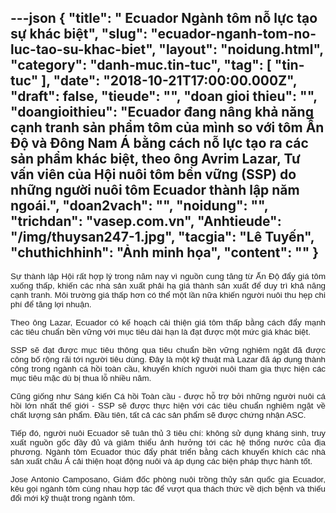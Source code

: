 ---json
{
    "title": " Ecuador Ngành tôm nỗ lực tạo sự khác biệt",
    "slug": "ecuador-nganh-tom-no-luc-tao-su-khac-biet",
    "layout": "noidung.html",
    "category": "danh-muc.tin-tuc",
    "tag": [
        "tin-tuc"
    ],
    "date": "2018-10-21T17:00:00.000Z",
    "draft": false,
    "tieude": "",
    "doan gioi thieu": "",
    "doangioithieu": "Ecuador đang nâng khả năng cạnh tranh sản phẩm tôm của mình so với tôm Ấn Độ và Đông Nam Á bằng cách nỗ lực tạo ra các sản phẩm khác biệt, theo ông Avrim Lazar, Tư vấn viên của Hội nuôi tôm bền vững (SSP) do những người nuôi tôm Ecuador thành lập năm ngoái.",
    "doan2vach": "",
    "noidung": "",
    "trichdan": "vasep.com.vn",
    "Anhtieude": "/img/thuysan247-1.jpg",
    "tacgia": "Lê Tuyến",
    "chuthichhinh": "Ảnh minh họa",
    "__content__": ""
}
---
<p style="margin-left:0in; margin-right:0in; text-align:justify"><span style="font-size:13px"><span style="color:#1b1b1b"><span style="font-family:Arial"><span style="background-color:#ffffff"><span style="font-size:10pt">Sự th&agrave;nh lập Hội rất hợp l&yacute; trong năm nay v&igrave; nguồn cung tăng từ Ấn Độ đẩy gi&aacute; t&ocirc;m xuống thấp, khiến c&aacute;c nh&agrave; sản xuất phải hạ gi&aacute; th&agrave;nh sản xuất để duy tr&igrave; khả năng cạnh tranh. M&ocirc;i trường gi&aacute; thấp hơn c&oacute; thể một lần nữa khiến người nu&ocirc;i thu hẹp chi ph&iacute; để tăng lợi nhuận.</span></span></span></span></span></p>

<p style="margin-left:0in; margin-right:0in; text-align:justify"><span style="font-size:13px"><span style="color:#1b1b1b"><span style="font-family:Arial"><span style="background-color:#ffffff"><span style="font-size:10pt">Theo &ocirc;ng Lazar, Ecuador c&oacute; kế hoạch cải thiện gi&aacute; t&ocirc;m thấp bằng c&aacute;ch đẩy mạnh c&aacute;c ti&ecirc;u chuẩn bền vững với mục ti&ecirc;u d&agrave;i hạn l&agrave; đạt được một mức gi&aacute; kh&aacute;c biệt.</span></span></span></span></span></p>

<p style="margin-left:0in; margin-right:0in; text-align:justify"><span style="font-size:13px"><span style="color:#1b1b1b"><span style="font-family:Arial"><span style="background-color:#ffffff"><span style="font-size:10pt">SSP sẽ đạt được mục ti&ecirc;u th&ocirc;ng qua ti&ecirc;u chuẩn bền vững nghi&ecirc;m ngặt đ&atilde; được c&ocirc;ng bố rộng r&atilde;i tới người ti&ecirc;u d&ugrave;ng. Đ&acirc;y l&agrave; một kỹ thuật m&agrave; Lazar đ&atilde; &aacute;p dụng th&agrave;nh c&ocirc;ng trong ng&agrave;nh c&aacute; hồi to&agrave;n cầu, khuyến kh&iacute;ch người nu&ocirc;i tham gia thực hiện c&aacute;c mục ti&ecirc;u mặc d&ugrave; bị thua lỗ nhiều năm.</span></span></span></span></span></p>

<p style="margin-left:0in; margin-right:0in; text-align:justify"><span style="font-size:13px"><span style="color:#1b1b1b"><span style="font-family:Arial"><span style="background-color:#ffffff"><span style="font-size:10pt">Cũng giống như S&aacute;ng kiến C&aacute; hồi To&agrave;n cầu - được hỗ trợ bởi những người nu&ocirc;i c&aacute; hồi lớn nhất thế giới - SSP sẽ được thực hiện với c&aacute;c ti&ecirc;u chuẩn nghi&ecirc;m ngặt về chất lượng sản phẩm. Đầu ti&ecirc;n, tất cả c&aacute;c sản phẩm sẽ được chứng nhận ASC.</span></span></span></span></span></p>

<p style="margin-left:0in; margin-right:0in; text-align:justify"><span style="font-size:13px"><span style="color:#1b1b1b"><span style="font-family:Arial"><span style="background-color:#ffffff"><span style="font-size:10pt">Tiếp đ&oacute;, người nu&ocirc;i Ecuador sẽ tu&acirc;n thủ 3 ti&ecirc;u ch&iacute;: kh&ocirc;ng sử dụng kh&aacute;ng sinh, truy xuất nguồn gốc đầy đủ v&agrave; giảm thiểu ảnh hưởng tới c&aacute;c hệ thống nước của địa phương. Ng&agrave;nh t&ocirc;m Ecuador th&uacute;c đẩy ph&aacute;t triển bằng c&aacute;ch khuyến kh&iacute;ch c&aacute;c nh&agrave; sản xuất ch&acirc;u &Aacute; cải thiện hoạt động nu&ocirc;i v&agrave; &aacute;p dụng c&aacute;c biện ph&aacute;p thực h&agrave;nh tốt.</span></span></span></span></span></p>

<p style="margin-left:0in; margin-right:0in; text-align:justify"><span style="font-size:13px"><span style="color:#1b1b1b"><span style="font-family:Arial"><span style="background-color:#ffffff"><span style="font-size:10pt">Jose Antonio Camposano, Gi&aacute;m đốc ph&ograve;ng nu&ocirc;i trồng thủy sản quốc gia Ecuador, k&ecirc;u gọi ng&agrave;nh t&ocirc;m c&ugrave;ng nhau hợp t&aacute;c để vượt qua th&aacute;ch thức về dịch bệnh v&agrave; thiếu đổi mới kỹ thuật trong ng&agrave;nh t&ocirc;m.</span></span></span></span></span></p>
